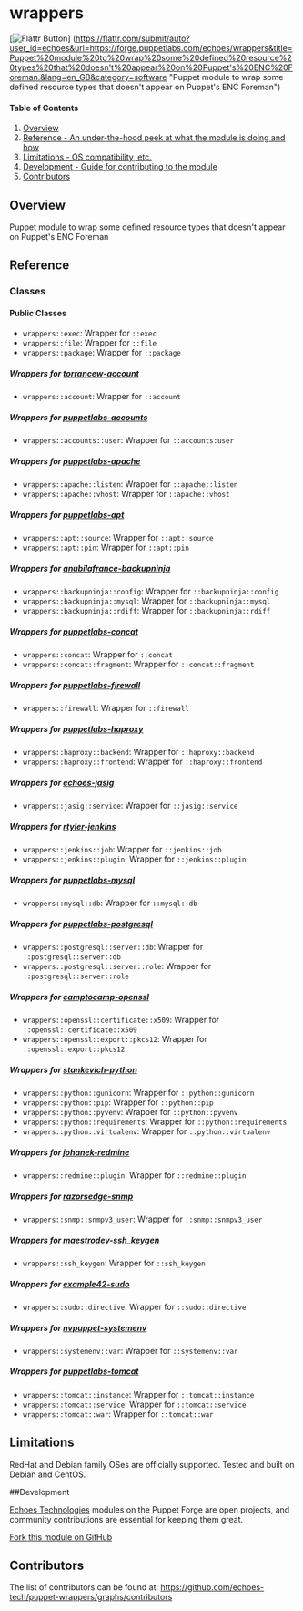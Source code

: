# wrappers

[![Flattr Button](https://api.flattr.com/button/flattr-badge-large.png "Flattr This!")]
(https://flattr.com/submit/auto?user_id=echoes&url=https://forge.puppetlabs.com/echoes/wrappers&title=Puppet%20module%20to%20wrap%20some%20defined%20resource%20types%20that%20doesn't%20appear%20on%20Puppet's%20ENC%20Foreman.&lang=en_GB&category=software "Puppet module to wrap some defined resource types that doesn't appear on Puppet's ENC Foreman")

#### Table of Contents

1. [Overview](#overview)
2. [Reference - An under-the-hood peek at what the module is doing and how](#reference)
3. [Limitations - OS compatibility, etc.](#limitations)
4. [Development - Guide for contributing to the module](#development)
5. [Contributors](#contributors)

## Overview

Puppet module to wrap some defined resource types that doesn't appear on Puppet's ENC Foreman

## Reference

### Classes

#### Public Classes

* ```wrappers::exec```: Wrapper for ```::exec```
* ```wrappers::file```: Wrapper for ```::file```
* ```wrappers::package```: Wrapper for ```::package```

##### Wrappers for [torrancew-account](https://forge.puppetlabs.com/torrancew/account)

* ```wrappers::account```: Wrapper for ```::account```

##### Wrappers for [puppetlabs-accounts](https://forge.puppetlabs.com/puppetlabs/accounts)

* ```wrappers::accounts::user```: Wrapper for ```::accounts:user```

##### Wrappers for [puppetlabs-apache](https://forge.puppetlabs.com/puppetlabs/apache)

* ```wrappers::apache::listen```: Wrapper for ```::apache::listen```
* ```wrappers::apache::vhost```: Wrapper for ```::apache::vhost```

##### Wrappers for [puppetlabs-apt](https://forge.puppetlabs.com/puppetlabs/apt)

* ```wrappers::apt::source```: Wrapper for ```::apt::source```
* ```wrappers::apt::pin```:    Wrapper for ```::apt::pin```

##### Wrappers for [gnubilafrance-backupninja](https://forge.puppetlabs.com/gnubilafrance/backupninja)

* ```wrappers::backupninja::config```: Wrapper for ```::backupninja::config```
* ```wrappers::backupninja::mysql```:  Wrapper for ```::backupninja::mysql```
* ```wrappers::backupninja::rdiff```:  Wrapper for ```::backupninja::rdiff```

##### Wrappers for [puppetlabs-concat](https://forge.puppetlabs.com/puppetlabs/concat)

* ```wrappers::concat```:           Wrapper for ```::concat```
* ```wrappers::concat::fragment```: Wrapper for ```::concat::fragment```

##### Wrappers for [puppetlabs-firewall](https://forge.puppetlabs.com/puppetlabs/firewall)

* ```wrappers::firewall```: Wrapper for ```::firewall```

##### Wrappers for [puppetlabs-haproxy](https://forge.puppetlabs.com/puppetlabs/haproxy)

* ```wrappers::haproxy::backend```:  Wrapper for ```::haproxy::backend```
* ```wrappers::haproxy::frontend```: Wrapper for ```::haproxy::frontend```

##### Wrappers for [echoes-jasig](https://github.com/echoes-tech/puppet-jasig)

* ```wrappers::jasig::service```: Wrapper for ```::jasig::service```

##### Wrappers for [rtyler-jenkins](https://forge.puppetlabs.com/rtyler/jenkins)

* ```wrappers::jenkins::job```:    Wrapper for ```::jenkins::job```
* ```wrappers::jenkins::plugin```: Wrapper for ```::jenkins::plugin```

##### Wrappers for [puppetlabs-mysql](https://forge.puppetlabs.com/puppetlabs/mysql)

* ```wrappers::mysql::db```: Wrapper for ```::mysql::db```

##### Wrappers for [puppetlabs-postgresql](https://forge.puppetlabs.com/puppetlabs/postgresql)

* ```wrappers::postgresql::server::db```:   Wrapper for ```::postgresql::server::db```
* ```wrappers::postgresql::server::role```: Wrapper for ```::postgresql::server::role```

##### Wrappers for [camptocamp-openssl](https://forge.puppetlabs.com/camptocamp/openssl)

* ```wrappers::openssl::certificate::x509```: Wrapper for ```::openssl::certificate::x509```
* ```wrappers::openssl::export::pkcs12```:    Wrapper for ```::openssl::export::pkcs12```

##### Wrappers for [stankevich-python](https://forge.puppetlabs.com/stankevich/python)

* ```wrappers::python::gunicorn```:     Wrapper for ```::python::gunicorn```
* ```wrappers::python::pip```:          Wrapper for ```::python::pip```
* ```wrappers::python::pyvenv```:       Wrapper for ```::python::pyvenv```
* ```wrappers::python::requirements```: Wrapper for ```::python::requirements```
* ```wrappers::python::virtualenv```:   Wrapper for ```::python::virtualenv```

##### Wrappers for [johanek-redmine](https://forge.puppetlabs.com/johanek/redmine)

* ```wrappers::redmine::plugin```: Wrapper for ```::redmine::plugin```

##### Wrappers for [razorsedge-snmp](https://forge.puppetlabs.com/razorsedge/snmp)

* ```wrappers::snmp::snmpv3_user```: Wrapper for ```::snmp::snmpv3_user```

##### Wrappers for [maestrodev-ssh_keygen](https://forge.puppetlabs.com/maestrodev/ssh_keygen)

* ```wrappers::ssh_keygen```: Wrapper for ```::ssh_keygen```

##### Wrappers for [example42-sudo](https://forge.puppetlabs.com/example42/sudo)

* ```wrappers::sudo::directive```: Wrapper for ```::sudo::directive```

##### Wrappers for [nvpuppet-systemenv](https://forge.puppetlabs.com/nvpuppet/systemenv)

* ```wrappers::systemenv::var```: Wrapper for ```::systemenv::var```

##### Wrappers for [puppetlabs-tomcat](https://forge.puppetlabs.com/puppetlabs/tomcat)

* ```wrappers::tomcat::instance```: Wrapper for ```::tomcat::instance```
* ```wrappers::tomcat::service```:  Wrapper for ```::tomcat::service```
* ```wrappers::tomcat::war```:      Wrapper for ```::tomcat::war```

## Limitations

RedHat and Debian family OSes are officially supported. Tested and built on Debian and CentOS.

##Development

[Echoes Technologies](https://www.echoes-tech.com) modules on the Puppet Forge are open projects, and community contributions are essential for keeping them great.

[Fork this module on GitHub](https://github.com/echoes-tech/puppet-wrappers/fork)

## Contributors

The list of contributors can be found at: https://github.com/echoes-tech/puppet-wrappers/graphs/contributors

